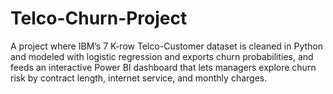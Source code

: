 # Telco-Churn-Project
A project where IBM’s 7 K-row Telco-Customer dataset is cleaned in Python and modeled with logistic regression and exports churn probabilities, and feeds an interactive Power BI dashboard that lets managers explore churn risk by contract length, internet service, and monthly charges.
